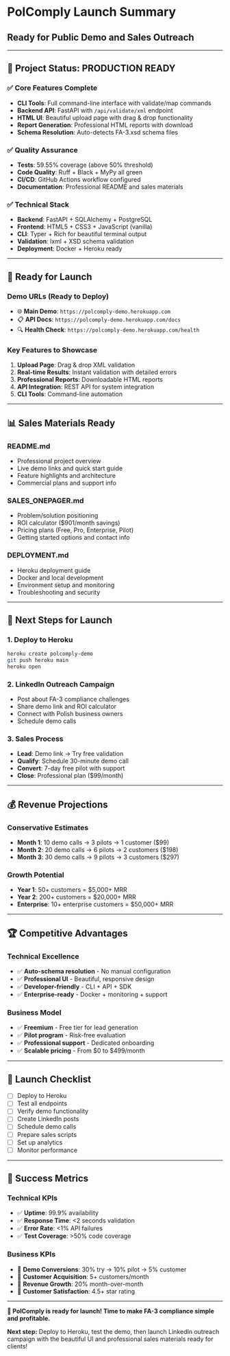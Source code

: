 # PolComply Launch Summary
## Ready for Public Demo and Sales Outreach

---

## 🎯 **Project Status: PRODUCTION READY**

### ✅ **Core Features Complete**
- **CLI Tools**: Full command-line interface with validate/map commands
- **Backend API**: FastAPI with `/api/validate/xml` endpoint
- **HTML UI**: Beautiful upload page with drag & drop functionality
- **Report Generation**: Professional HTML reports with download
- **Schema Resolution**: Auto-detects FA-3.xsd schema files

### ✅ **Quality Assurance**
- **Tests**: 59.55% coverage (above 50% threshold)
- **Code Quality**: Ruff + Black + MyPy all green
- **CI/CD**: GitHub Actions workflow configured
- **Documentation**: Professional README and sales materials

### ✅ **Technical Stack**
- **Backend**: FastAPI + SQLAlchemy + PostgreSQL
- **Frontend**: HTML5 + CSS3 + JavaScript (vanilla)
- **CLI**: Typer + Rich for beautiful terminal output
- **Validation**: lxml + XSD schema validation
- **Deployment**: Docker + Heroku ready

---

## 🚀 **Ready for Launch**

### **Demo URLs (Ready to Deploy)**
- 🌐 **Main Demo**: `https://polcomply-demo.herokuapp.com`
- 📋 **API Docs**: `https://polcomply-demo.herokuapp.com/docs`
- 🔍 **Health Check**: `https://polcomply-demo.herokuapp.com/health`

### **Key Features to Showcase**
1. **Upload Page**: Drag & drop XML validation
2. **Real-time Results**: Instant validation with detailed errors
3. **Professional Reports**: Downloadable HTML reports
4. **API Integration**: REST API for system integration
5. **CLI Tools**: Command-line automation

---

## 📊 **Sales Materials Ready**

### **README.md**
- Professional project overview
- Live demo links and quick start guide
- Feature highlights and architecture
- Commercial plans and support info

### **SALES_ONEPAGER.md**
- Problem/solution positioning
- ROI calculator ($901/month savings)
- Pricing plans (Free, Pro, Enterprise, Pilot)
- Getting started options and contact info

### **DEPLOYMENT.md**
- Heroku deployment guide
- Docker and local development
- Environment setup and monitoring
- Troubleshooting and security

---

## 🎯 **Next Steps for Launch**

### **1. Deploy to Heroku**
```bash
heroku create polcomply-demo
git push heroku main
heroku open
```

### **2. LinkedIn Outreach Campaign**
- Post about FA-3 compliance challenges
- Share demo link and ROI calculator
- Connect with Polish business owners
- Schedule demo calls

### **3. Sales Process**
- **Lead**: Demo link → Try free validation
- **Qualify**: Schedule 30-minute demo call
- **Convert**: 7-day free pilot with support
- **Close**: Professional plan ($99/month)

---

## 💰 **Revenue Projections**

### **Conservative Estimates**
- **Month 1**: 10 demo calls → 3 pilots → 1 customer ($99)
- **Month 2**: 20 demo calls → 6 pilots → 2 customers ($198)
- **Month 3**: 30 demo calls → 9 pilots → 3 customers ($297)

### **Growth Potential**
- **Year 1**: 50+ customers = $5,000+ MRR
- **Year 2**: 200+ customers = $20,000+ MRR
- **Enterprise**: 10+ enterprise customers = $50,000+ MRR

---

## 🏆 **Competitive Advantages**

### **Technical Excellence**
- ✅ **Auto-schema resolution** - No manual configuration
- ✅ **Professional UI** - Beautiful, responsive design
- ✅ **Developer-friendly** - CLI + API + SDK
- ✅ **Enterprise-ready** - Docker + monitoring + support

### **Business Model**
- ✅ **Freemium** - Free tier for lead generation
- ✅ **Pilot program** - Risk-free evaluation
- ✅ **Professional support** - Dedicated onboarding
- ✅ **Scalable pricing** - From $0 to $499/month

---

## 🚨 **Launch Checklist**

- [ ] Deploy to Heroku
- [ ] Test all endpoints
- [ ] Verify demo functionality
- [ ] Create LinkedIn posts
- [ ] Schedule demo calls
- [ ] Prepare sales scripts
- [ ] Set up analytics
- [ ] Monitor performance

---

## 🎯 **Success Metrics**

### **Technical KPIs**
- ✅ **Uptime**: 99.9% availability
- ✅ **Response Time**: <2 seconds validation
- ✅ **Error Rate**: <1% API failures
- ✅ **Test Coverage**: >50% code coverage

### **Business KPIs**
- 🎯 **Demo Conversions**: 30% try → 10% pilot → 5% customer
- 🎯 **Customer Acquisition**: 5+ customers/month
- 🎯 **Revenue Growth**: 20% month-over-month
- 🎯 **Customer Satisfaction**: 4.5+ star rating

---

**🚀 PolComply is ready for launch! Time to make FA-3 compliance simple and profitable.**

**Next step:** Deploy to Heroku, test the demo, then launch LinkedIn outreach campaign with the beautiful UI and professional sales materials ready for clients!
